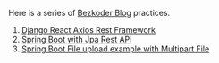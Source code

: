 Here is a series of [Bezkoder Blog](https://www.bezkoder.com/) practices.


1. [Django React Axios Rest Framework](https://github.com/keer2345/bezkoder/tree/main/01-django-react-axios-rest-framework)
1. [Spring Boot with Jpa Rest API](https://github.com/keer2345/bezkoder/tree/main/02-spring-boot-pagination-filter-jpa-pageable)
1. [Spring Boot File upload example with Multipart File](https://github.com/keer2345/bezkoder/tree/main/03-react-file-upload-download-with-springboot-rest-api)

